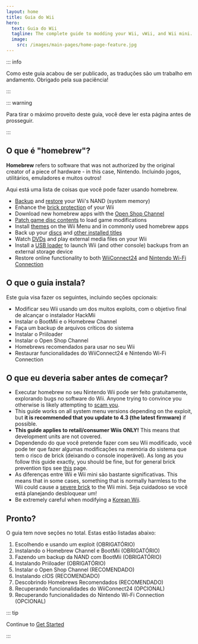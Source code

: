 ```yaml
---
layout: home
title: Guia do Wii
hero:
  text: Guia do Wii
  tagline: The complete guide to modding your Wii, vWii, and Wii mini.
  image:
    src: /images/main-pages/home-page-feature.jpg
---
```


::: info

Como este guia acabou de ser publicado, as traduções são um trabalho em andamento. Obrigado pela sua paciência!

:::

::: warning

Para tirar o máximo proveito deste guia, você deve ler esta página antes de prosseguir.

:::

## O que é "homebrew"?

**Homebrew** refers to software that was not authorized by the original creator of a piece of hardware - in this case, Nintendo. Incluindo jogos, utilitários, emuladores e muitos outros!

Aqui está uma lista de coisas que você pode fazer usando homebrew.

- [Backup](bootmii) and [restore](bootmiirecover) your Wii's NAND (system memory)
- Enhance the [brick protection](priiloader) of your Wii
- Download new homebrew apps with the [Open Shop Channel](osc)
- [Patch game disc contents](https://wiki.hacks.guide/wiki/Wii:Riivolution) to load game modifications
- Install [themes](themes) on the Wii Menu and in commonly used homebrew apps
- Back up your [discs](dump-games) and [other installed titles](dump-wads)
- Watch [DVDs](recommended-homebrew#entertainment) and play external media files on your Wii
- Install a [USB loader](wii-loaders) to launch Wii (and other console) backups from an external storage device
- Restore online functionality to both [WiiConnect24](wiiconnect24) and [Nintendo Wi-Fi Connection](wiimmfi)

## O que o guia instala?

Este guia visa fazer os seguintes, incluindo seções opcionais:

- Modificar seu Wii usando um dos muitos exploits, com o objetivo final de alcançar o instalador HackMii
- Instalar o BootMii e o Homebrew Channel
- Faça um backup de arquivos críticos do sistema
- Instalar o Priiloader
- Instalar o Open Shop Channel
- Homebrews recomendados para usar no seu Wii
- Restaurar funcionalidades do WiiConnect24 e Nintendo Wi-Fi Connection

## O que eu deveria saber antes de começar?

- Executar homebrew no seu Nintendo Wii pode ser feito gratuitamente, explorando bugs no software do Wii. Anyone trying to convince you otherwise is likely attempting to [scam you](https://hbc.hackmii.com/scam).
- This guide works on all system menu versions depending on the exploit, but **it is recommended that you update to 4.3 (the latest firmware)** if possible.
- **This guide applies to retail/consumer Wiis ONLY!** This means that development units are not covered.
- Dependendo do que você pretende fazer com seu Wii modificado, você pode ter que fazer algumas modificações na memória do sistema que tem o risco de brick (deixando o console inoperável). As long as you follow this guide exactly, you should be fine, but for general brick prevention tips see [this](bricks#brick-prevention) page.
- As diferenças entre Wii e Wii mini são bastante significativas. This means that in some cases, something that is normally harmless to the Wii could cause a [severe brick](bricks#wi-fi-brick) to the Wii mini. Seja cuidadoso se você está planejando desbloquear um!
- Be extremely careful when modifying a [Korean Wii](bricks#koreankii-error-003-brick).

## Pronto?

O guia tem nove seções no total. Estas estão listadas abaixo:

1. Escolhendo e usando um exploit (OBRIGATÓRIO)
2. Instalando o Homebrew Channel e BootMii (OBRIGATÓRIO)
3. Fazendo um backup da NAND com BootMii (OBRIGATÓRIO)
4. Instalando Priiloader (OBRIGATÓRIO)
5. Instalar o Open Shop Channel (RECOMENDADO)
6. Instalando cIOS (RECOMENDADO)
7. Descobrindo Homebrews Recomendados (RECOMENDADO)
8. Recuperando funcionalidades do WiiConnect24 (OPCIONAL)
9. Recuperando funcionalidades do Nintendo Wi-Fi Connection (OPCIONAL)

::: tip

Continue to [Get Started](get-started)

:::
